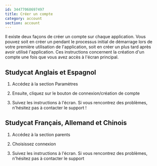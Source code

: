 ```yaml
---
id: 34477068697497
title: Créer un compte
category: account
section: account
---
```

Il existe deux façons de créer un compte sur chaque application. Vous pouvez soit en créer un pendant le processus initial de démarrage lors de votre première utilisation de l'application, soit en créer un plus tard après avoir utilisé l'application. Ces instructions concernent la création d'un compte une fois que vous avez accès à l'écran principal.

## Studycat Anglais et Espagnol

1. Accédez à la section Paramètres

2. Ensuite, cliquez sur le bouton de connexion/création de compte

3. Suivez les instructions à l'écran. Si vous rencontrez des problèmes, n'hésitez pas à contacter le support !

## Studycat Français, Allemand et Chinois

1. Accédez à la section parents

2. Choisissez connexion

3. Suivez les instructions à l'écran. Si vous rencontrez des problèmes, n'hésitez pas à contacter le support

